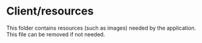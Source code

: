 # Client/resources

This folder contains resources (such as images) needed by the application. This file can
be removed if not needed.
